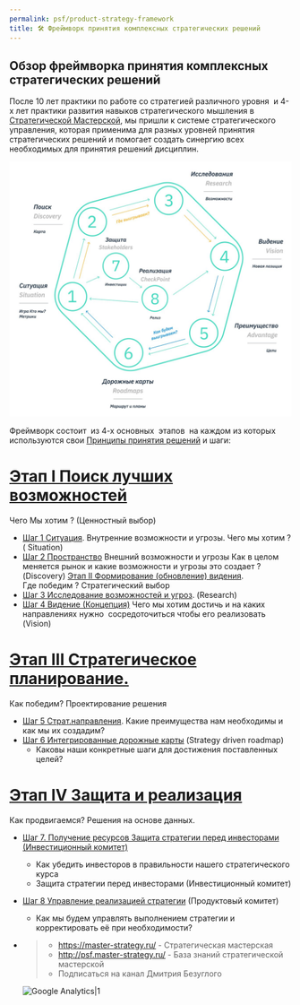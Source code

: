 ```yaml
---
permalink: psf/product-strategy-framework
title: 🛠️ Фреймворк принятия комплексных стратегических решений
---
```


## Обзор фреймворка принятия комплексных стратегических решений

После 10 лет практики по работе со стратегией различного уровня  и 4-х лет практики развития  навыков стратегического мышления в [Стратегической Мастерской](https://master-strategy.ru/), мы пришли к системе стратегического управления, которая применима для разных уровней принятия стратегических решений и помогает создать синергию всех необходимых для принятия решений дисциплин.

![8-step_2023-10-17_18-12-26.jpg](Img_PSF/8-step_2023-10-17_18-12-26.jpg)

Фреймворк состоит  из 4-х основных  этапов  на каждом из которых используются свои [Принципы принятия решений](%D0%9C%D0%BE%D0%B4%D0%B5%D0%BB%D0%B8/%D0%9F%D1%80%D0%B8%D0%BD%D1%86%D0%B8%D0%BF%D1%8B%20%D0%BF%D1%80%D0%B8%D0%BD%D1%8F%D1%82%D0%B8%D1%8F%20%D1%80%D0%B5%D1%88%D0%B5%D0%BD%D0%B8%D0%B9.md) и шаги:

# [Этап I Поиск лучших возможностей](%D0%A1%D1%82%D1%80%D0%B0%D1%82%D0%B5%D0%B3%D0%B8%D1%87%D0%B5%D1%81%D0%BA%D0%B8%D0%B9%20%D1%86%D0%B8%D0%BA%D0%BB%20%D1%83%D0%BF%D1%80%D0%B0%D0%B2%D0%BB%D0%B5%D0%BD%D0%B8%D1%8F/%D0%AD%D1%82%D0%B0%D0%BF%20I%20%D0%9F%D0%BE%D0%B8%D1%81%D0%BA%20%D0%BB%D1%83%D1%87%D1%88%D0%B8%D1%85%20%D0%B2%D0%BE%D0%B7%D0%BC%D0%BE%D0%B6%D0%BD%D0%BE%D1%81%D1%82%D0%B5%D0%B9.md) 

Чего Мы хотим ?  (Ценностный выбор)

* [Шаг 1 Ситуация](%D0%A1%D1%82%D1%80%D0%B0%D1%82%D0%B5%D0%B3%D0%B8%D1%87%D0%B5%D1%81%D0%BA%D0%B8%D0%B9%20%D1%86%D0%B8%D0%BA%D0%BB%20%D1%83%D0%BF%D1%80%D0%B0%D0%B2%D0%BB%D0%B5%D0%BD%D0%B8%D1%8F/%D0%A8%D0%B0%D0%B3%201%20%D0%A1%D0%B8%D1%82%D1%83%D0%B0%D1%86%D0%B8%D1%8F.md). Внутренние возможности и угрозы. Чего мы хотим ? ( Situation)
* [Шаг 2 Пространство](%D0%A1%D1%82%D1%80%D0%B0%D1%82%D0%B5%D0%B3%D0%B8%D1%87%D0%B5%D1%81%D0%BA%D0%B8%D0%B9%20%D1%86%D0%B8%D0%BA%D0%BB%20%D1%83%D0%BF%D1%80%D0%B0%D0%B2%D0%BB%D0%B5%D0%BD%D0%B8%D1%8F/%D0%A8%D0%B0%D0%B3%202%20%D0%9F%D1%80%D0%BE%D1%81%D1%82%D1%80%D0%B0%D0%BD%D1%81%D1%82%D0%B2%D0%BE.md) Внешний возможности и угрозы Как в целом меняется рынок и какие возможности и угрозы это создает ? (Discovery)
  [Этап II Формирование (обновление) видения](%D0%A1%D1%82%D1%80%D0%B0%D1%82%D0%B5%D0%B3%D0%B8%D1%87%D0%B5%D1%81%D0%BA%D0%B8%D0%B9%20%D1%86%D0%B8%D0%BA%D0%BB%20%D1%83%D0%BF%D1%80%D0%B0%D0%B2%D0%BB%D0%B5%D0%BD%D0%B8%D1%8F/%D0%AD%D1%82%D0%B0%D0%BF%20II%20%D0%A4%D0%BE%D1%80%D0%BC%D0%B8%D1%80%D0%BE%D0%B2%D0%B0%D0%BD%D0%B8%D0%B5%20%28%D0%BE%D0%B1%D0%BD%D0%BE%D0%B2%D0%BB%D0%B5%D0%BD%D0%B8%D0%B5%29%20%D0%B2%D0%B8%D0%B4%D0%B5%D0%BD%D0%B8%D1%8F.md).  
  Где победим ? Стратегический выбор
* [Шаг 3 Исследование возможностей и угроз](%D0%A1%D1%82%D1%80%D0%B0%D1%82%D0%B5%D0%B3%D0%B8%D1%87%D0%B5%D1%81%D0%BA%D0%B8%D0%B9%20%D1%86%D0%B8%D0%BA%D0%BB%20%D1%83%D0%BF%D1%80%D0%B0%D0%B2%D0%BB%D0%B5%D0%BD%D0%B8%D1%8F/%D0%A8%D0%B0%D0%B3%203%20%D0%98%D1%81%D1%81%D0%BB%D0%B5%D0%B4%D0%BE%D0%B2%D0%B0%D0%BD%D0%B8%D0%B5%20%D0%B2%D0%BE%D0%B7%D0%BC%D0%BE%D0%B6%D0%BD%D0%BE%D1%81%D1%82%D0%B5%D0%B9%20%D0%B8%20%D1%83%D0%B3%D1%80%D0%BE%D0%B7.md). (Research)
* [Шаг 4 Видение (Концепция)](%D0%A1%D1%82%D1%80%D0%B0%D1%82%D0%B5%D0%B3%D0%B8%D1%87%D0%B5%D1%81%D0%BA%D0%B8%D0%B9%20%D1%86%D0%B8%D0%BA%D0%BB%20%D1%83%D0%BF%D1%80%D0%B0%D0%B2%D0%BB%D0%B5%D0%BD%D0%B8%D1%8F/%D0%A8%D0%B0%D0%B3%204%20%D0%92%D0%B8%D0%B4%D0%B5%D0%BD%D0%B8%D0%B5%20%28%D0%9A%D0%BE%D0%BD%D1%86%D0%B5%D0%BF%D1%86%D0%B8%D1%8F%29.md) Чего мы хотим достичь и на каких направлениях нужно  сосредоточиться чтобы его реализовать (Vision)

# [Этап III Стратегическое планирование.](/404)

Как победим? Проектирование решения

* [Шаг 5 Страт.направления](/404). Какие преимущества нам необходимы и как мы их создадим? 
* [Шаг 6 Интегрированные дорожные карты](%D0%A1%D1%82%D1%80%D0%B0%D1%82%D0%B5%D0%B3%D0%B8%D1%87%D0%B5%D1%81%D0%BA%D0%B8%D0%B9%20%D1%86%D0%B8%D0%BA%D0%BB%20%D1%83%D0%BF%D1%80%D0%B0%D0%B2%D0%BB%D0%B5%D0%BD%D0%B8%D1%8F/%D0%A8%D0%B0%D0%B3%206%20%D0%98%D0%BD%D1%82%D0%B5%D0%B3%D1%80%D0%B8%D1%80%D0%BE%D0%B2%D0%B0%D0%BD%D0%BD%D1%8B%D0%B5%20%D0%B4%D0%BE%D1%80%D0%BE%D0%B6%D0%BD%D1%8B%D0%B5%20%D0%BA%D0%B0%D1%80%D1%82%D1%8B.md) (Strategy driven roadmap)
  * Каковы наши конкретные шаги для достижения поставленных целей?

# [Этап IV Защита и реализация](%D0%A1%D1%82%D1%80%D0%B0%D1%82%D0%B5%D0%B3%D0%B8%D1%87%D0%B5%D1%81%D0%BA%D0%B8%D0%B9%20%D1%86%D0%B8%D0%BA%D0%BB%20%D1%83%D0%BF%D1%80%D0%B0%D0%B2%D0%BB%D0%B5%D0%BD%D0%B8%D1%8F/%D0%AD%D1%82%D0%B0%D0%BF%20IV%20%D0%97%D0%B0%D1%89%D0%B8%D1%82%D0%B0%20%D0%B8%20%D1%80%D0%B5%D0%B0%D0%BB%D0%B8%D0%B7%D0%B0%D1%86%D0%B8%D1%8F.md) 

Как продвигаемся? Решения на основе данных.

* [Шаг 7. Получение ресурсов Защита стратегии перед инвесторами (Инвестиционный комитет)](/404) 
  
  * Как убедить инвесторов в правильности нашего стратегического курса
  * Защита стратегии перед инвесторами (Инвестиционный комитет)
* [Шаг 8 Управление реализацией стратегии](%D0%A1%D1%82%D1%80%D0%B0%D1%82%D0%B5%D0%B3%D0%B8%D1%87%D0%B5%D1%81%D0%BA%D0%B8%D0%B9%20%D1%86%D0%B8%D0%BA%D0%BB%20%D1%83%D0%BF%D1%80%D0%B0%D0%B2%D0%BB%D0%B5%D0%BD%D0%B8%D1%8F/%D0%A8%D0%B0%D0%B3%208%20%D0%A3%D0%BF%D1%80%D0%B0%D0%B2%D0%BB%D0%B5%D0%BD%D0%B8%D0%B5%20%D1%80%D0%B5%D0%B0%D0%BB%D0%B8%D0%B7%D0%B0%D1%86%D0%B8%D0%B5%D0%B9%20%D1%81%D1%82%D1%80%D0%B0%D1%82%D0%B5%D0%B3%D0%B8%D0%B8.md) (Продуктовый комитет)
  
  * Как мы будем управлять выполнением стратегии и корректировать её при необходимости?
* 
   > 
   > * https://master-strategy.ru/ - Стратегическая мастерская
   > * http://psf.master-strategy.ru/ - База знаний стратегической мастерской
   > * Подписаться на канал Дмитрия Безуглого
  
  ![Google Analytics|1](https://www.google-analytics.com/collect?v=1&tid=G-ZQ2YFW25QQ-Y&cid=555&t=event&ec=page&ea=view&dp=%2Fmypage&dt=My%20Page%20Title)

